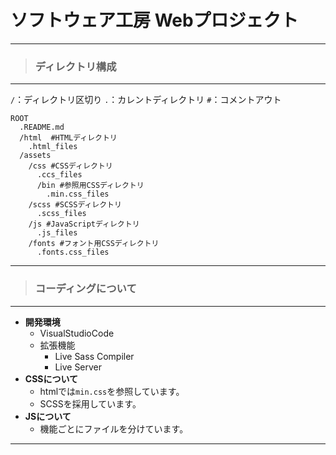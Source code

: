 #  ソフトウェア工房 Webプロジェクト
---
> ### ディレクトリ構成
---
`/`：ディレクトリ区切り `.`：カレントディレクトリ `#`：コメントアウト
```directory
ROOT
  .README.md
  /html  #HTMLディレクトリ
    .html_files
  /assets
    /css #CSSディレクトリ
      .ccs_files
      /bin #参照用CSSディレクトリ
        .min.css_files
    /scss #SCSSディレクトリ
      .scss_files
    /js #JavaScriptディレクトリ
      .js_files
    /fonts #フォント用CSSディレクトリ
      .fonts.css_files
```
---
> ### コーディングについて
---
- **開発環境**
  - VisualStudioCode
  - 拡張機能
    - Live Sass Compiler
    - Live Server
- **CSSについて**
  - htmlでは`min.css`を参照しています。
  - SCSSを採用しています。
- **JSについて**
  - 機能ごとにファイルを分けています。
---
